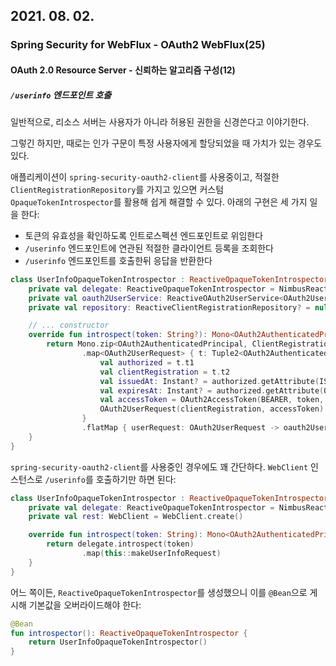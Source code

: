 ## 2021. 08. 02.

### Spring Security for WebFlux - OAuth2 WebFlux(25)

#### OAuth 2.0 Resource Server - 신뢰하는 알고리즘 구성(12)

##### `/userinfo` 엔드포인트 호출

일반적으로, 리소스 서버는 사용자가 아니라 허용된 권한을 신경쓴다고 이야기한다.

그렇긴 하지만, 때로는 인가 구문이 특정 사용자에게 할당되었을 때 가치가 있는 경우도 있다. 

애플리케이션이 `spring-security-oauth2-client`를 사용중이고, 적절한 `ClientRegistrationRepository`를 가지고 있으면 커스텀 `OpaqueTokenIntrospector`를 활용해 쉽게 해결할 수 있다. 아래의 구현은 세 가지 일을 한다:

* 토큰의 유효성을 확인하도록 인트로스펙션 엔드포인트로 위임한다
* `/userinfo` 엔드포인트에 연관된 적절한 클라이언트 등록을 조회한다
* `/userinfo` 엔드포인트를 호출한뒤 응답을 반환한다

```kotlin
class UserInfoOpaqueTokenIntrospector : ReactiveOpaqueTokenIntrospector {
    private val delegate: ReactiveOpaqueTokenIntrospector = NimbusReactiveOpaqueTokenIntrospector("https://idp.example.org/introspect", "client", "secret")
    private val oauth2UserService: ReactiveOAuth2UserService<OAuth2UserRequest, OAuth2User> = DefaultReactiveOAuth2UserService()
    private val repository: ReactiveClientRegistrationRepository? = null

    // ... constructor
    override fun introspect(token: String?): Mono<OAuth2AuthenticatedPrincipal> {
        return Mono.zip<OAuth2AuthenticatedPrincipal, ClientRegistration>(delegate.introspect(token), repository!!.findByRegistrationId("registration-id"))
                .map<OAuth2UserRequest> { t: Tuple2<OAuth2AuthenticatedPrincipal, ClientRegistration> ->
                    val authorized = t.t1
                    val clientRegistration = t.t2
                    val issuedAt: Instant? = authorized.getAttribute(ISSUED_AT)
                    val expiresAt: Instant? = authorized.getAttribute(OAuth2IntrospectionClaimNames.EXPIRES_AT)
                    val accessToken = OAuth2AccessToken(BEARER, token, issuedAt, expiresAt)
                    OAuth2UserRequest(clientRegistration, accessToken)
                }
                .flatMap { userRequest: OAuth2UserRequest -> oauth2UserService.loadUser(userRequest) }
    }
}
```

`spring-security-oauth2-client`를 사용중인 경우에도 꽤 간단하다. `WebClient` 인스턴스로 `/userinfo`를 호출하기만 하면 된다:

```kotlin
class UserInfoOpaqueTokenIntrospector : ReactiveOpaqueTokenIntrospector {
    private val delegate: ReactiveOpaqueTokenIntrospector = NimbusReactiveOpaqueTokenIntrospector("https://idp.example.org/introspect", "client", "secret")
    private val rest: WebClient = WebClient.create()

    override fun introspect(token: String): Mono<OAuth2AuthenticatedPrincipal> {
        return delegate.introspect(token)
                .map(this::makeUserInfoRequest)
    }
}
```

어느 쪽이든, `ReactiveOpaqueTokenIntrospector`를 생성했으니 이를 `@Bean`으로 게시해 기본값을 오버라이드해야 한다:

```kotlin
@Bean
fun introspector(): ReactiveOpaqueTokenIntrospector {
    return UserInfoOpaqueTokenIntrospector()
}
```



